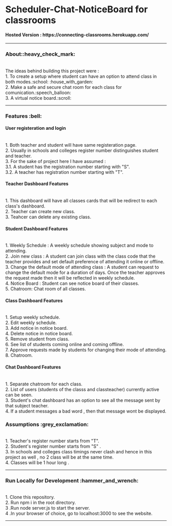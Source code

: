# Scheduler-Chat-NoticeBoard for classrooms
<h4>Hosted Version : https://connecting-classrooms.herokuapp.com/ </h4>
<hr>

<h3>About::heavy_check_mark:</h3><br>
The ideas behind building this project were :<br>
 1. To create a setup where student can have an option to attend class in both modes.:school:	:house_with_garden:	<br>
 2. Make a safe and secure chat room for each class for comunication.:speech_balloon:	<br> 
 3. A virtual notice board.:scroll:<br> 

<hr>

<h3 >Features :bell:	</h3>
 <h4>User registeration and login </h4><br>
 1. Both teacher and student will have same registeration page. <br>
 2. Usually in schools and colleges register number distinguishes student and teacher. <br>
 3. For the sake of project here  I have assumed : <br>
 3.1. A student has the registration number starting with "S".<br>
 3.2. A teacher has registration number starting with "T". <br>
 
<h4>Teacher Dashboard Features</h4><br>
 1. This dashboard will have all classes cards that will be redirect to each class's dashboard. <br>
 2. Teacher can create new class. <br>
 3. Teahcer can delete any existing class. <br>
 
<h4>Student Dashboard Features</h4><br>
1. Weekly Schedule : A weekly schedule showing subject and mode to attending. <br>
2. Join new class : A student can join class with the class code that the teacher provides and set default preference of attending it online or offline. <br>
3. Change the default mode of attending class : A student can request to change the default mode for a duration of days. Once the teacher approves the request made then it will    be reflected in weekly schedule. <br>
4. Notice Board : Student can see notice board of their classes. <br>
5. Chatroom: Chat room of all classes. <br>

<h4>Class Dashboard Features</h4><br>
1. Setup weekly schedule. <br>
2. Edit weekly schedule. <br>
3. Add notice in notice board.<br>
4. Delete notice in notice board. </br>
5. Remove student from class.<br>
6. See list of students coming online and coming offline.<br>
7. Approve requests made by students for changing their mode of attending.<br>
8. Chatroom.<br>

<h4>Chat Dashboard Features</h4><br>
1. Separate chatroom for each class.<br>
2. List of users (students of the classs and classteacher) currently active can be seen.<br>
3. Student's chat dashboard has an option to see all the message sent by that subject teacher.<br>
4. If a student messages a bad word , then that message wont be displayed.<br>

<h3>Assumptions :grey_exclamation:</h3> <br>
1. Teacher's register number starts from "T". <br>
2. Student's register number starts from "S" . <br>
3. In schools and colleges class timings never clash and hence in this project as well , no 2 class will be at the same time. <br>
4. Classes will be 1 hour long . <br>

<hr>

<h3>Run Locally for Development :hammer_and_wrench:</h3> <br>
1. Clone this repository.<br>
2. Run npm i in the root directory.<br>
3 .Run node server.js to start the server.<br>
4 .In your browser of choice, go to localhost:3000 to see the website.<br>
<hr>
